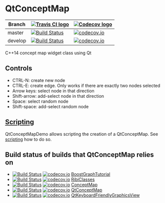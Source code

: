 # QtConceptMap

Branch|[![Travis CI logo](TravisCI.png)](https://travis-ci.org)|[![Codecov logo](Codecov.png)](https://www.codecov.io)
---|---|---
master|[![Build Status](https://travis-ci.org/richelbilderbeek/QtConceptMap.svg?branch=master)](https://travis-ci.org/richelbilderbeek/QtConceptMap) | [![codecov.io](https://codecov.io/github/richelbilderbeek/QtConceptMap/coverage.svg?branch=master)](https://codecov.io/github/richelbilderbeek/QtConceptMap?branch=master)
develop|[![Build Status](https://travis-ci.org/richelbilderbeek/QtConceptMap.svg?branch=develop)](https://travis-ci.org/richelbilderbeek/QtConceptMap) | [![codecov.io](https://codecov.io/github/richelbilderbeek/QtConceptMap/coverage.svg?branch=develop)](https://codecov.io/github/richelbilderbeek/QtConceptMap?branch=develop)

C++14 concept map widget class using Qt

## Controls

 * CTRL-N: create new node
 * CTRL-E: create edge. Only works if there are exactly two nodes selected
 * Arrow keys: select node in that direction
 * Shift-arrow: add-select node in that direction 
 * Space: select random node
 * Shift-space: add-select random node 

## [Scripting](scripting.md)

QtConceptMapDemo allows scripting the creation of a QtConceptMap. See [scripting](scripting.md) how to do so.

## Build status of builds that QtConceptMap relies on

 * [![Build Status](https://travis-ci.org/richelbilderbeek/BoostGraphTutorial.svg?branch=master)](https://travis-ci.org/richelbilderbeek/BoostGraphTutorial) [![codecov.io](https://codecov.io/github/richelbilderbeek/BoostGraphTutorial/coverage.svg?branch=master)](https://codecov.io/github/richelbilderbeek/BoostGraphTutorial?branch=master) [BoostGraphTutorial](https://github.com/richelbilderbeek/BoostGraphTutorial)
 * [![Build Status](https://travis-ci.org/richelbilderbeek/RibiClasses.svg?branch=master)](https://travis-ci.org/richelbilderbeek/RibiClasses) [![codecov.io](https://codecov.io/github/richelbilderbeek/RibiClasses/coverage.svg?branch=master)](https://codecov.io/github/richelbilderbeek/RibiClasses?branch=master) [RibiClasses](https://github.com/richelbilderbeek/RibiClasses)
 * [![Build Status](https://travis-ci.org/richelbilderbeek/ConceptMap.svg?branch=master)](https://travis-ci.org/richelbilderbeek/ConceptMap) [![codecov.io](https://codecov.io/github/richelbilderbeek/ConceptMap/coverage.svg?branch=master)](https://codecov.io/github/richelbilderbeek/ConceptMap?branch=master) [ConceptMap](https://github.com/richelbilderbeek/ConceptMap)
 * [![Build Status](https://travis-ci.org/richelbilderbeek/QtConceptMap.svg?branch=master)](https://travis-ci.org/richelbilderbeek/QtConceptMap) [![codecov.io](https://codecov.io/github/richelbilderbeek/QtConceptMap/coverage.svg?branch=master)](https://codecov.io/github/richelbilderbeek/QtConceptMap?branch=master) [QtConceptMap](https://github.com/richelbilderbeek/QtConceptMap)
 * [![Build Status](https://travis-ci.org/richelbilderbeek/QtKeyboardFriendlyGraphicsView.svg?branch=master)](https://travis-ci.org/richelbilderbeek/QtKeyboardFriendlyGraphicsView) [![codecov.io](https://codecov.io/github/richelbilderbeek/QtKeyboardFriendlyGraphicsView/coverage.svg?branch=master)](https://codecov.io/github/richelbilderbeek/QtKeyboardFriendlyGraphicsView?branch=master) [QtKeyboardFriendlyGraphicsView](https://github.com/richelbilderbeek/QtKeyboardFriendlyGraphicsView)
